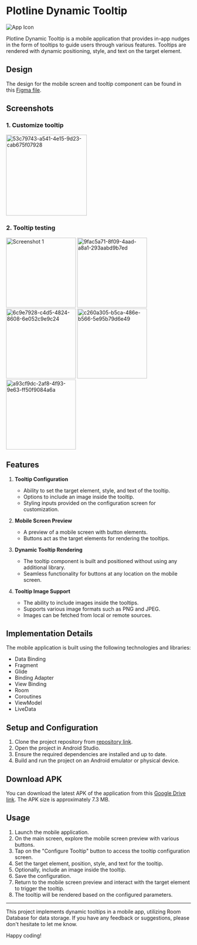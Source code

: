 # Plotline Dynamic Tooltip

![App Icon](https://uploads-ssl.webflow.com/62bc395da3c33ed00dcc1317/6450f144e77b77f1598b596f_Plotline%20logo.svg)

Plotline Dynamic Tooltip is a mobile application that provides in-app nudges in the form of tooltips to guide users through various features. Tooltips are rendered with dynamic positioning, style, and text on the target element.

## Design

The design for the mobile screen and tooltip component can be found in this [Figma file](https://www.figma.com/file/TUzRJKgNhcYiL86rUx0Ojx/Plotline-Mobile-Assignment?type=design&node-id=0-1&t=5POQcvrnxoUHKH8H-0).

## Screenshots
### 1. Customize tooltip
  <img src="https://github.com/Ankit-jailwal/PlotLine-assignment/assets/55527244/53c79743-a541-4e15-9d23-cab675f07928" alt="53c79743-a541-4e15-9d23-cab675f07928" width="220"/>

### 2. Tooltip testing
  <img src="https://github.com/Ankit-jailwal/PlotLine-assignment/assets/55527244/9ad73b4d-c6a1-479b-9616-4030df376e34" alt="Screenshot 1" width="190"/>
  <img src="https://github.com/Ankit-jailwal/PlotLine-assignment/assets/55527244/64ae3d15-a9af-4f1d-809d-71762ac84e87" alt="9fac5a71-8f09-4aad-a8a1-293aabd9b7ed" width="190"/>
  <img src="https://github.com/Ankit-jailwal/PlotLine-assignment/assets/55527244/902e6fa0-3a0e-490a-ab8d-dd042790e0d7" alt="6c9e7928-c4d5-4824-8608-6e052c9e9c24" width="190"/>
  <img src="https://github.com/Ankit-jailwal/PlotLine-assignment/assets/55527244/1320e27f-3367-4eba-9f13-e21fb53f0d7b" alt="c260a305-b5ca-486e-b566-5e95b79d6e49" width="190"/>
  <img src="https://github.com/Ankit-jailwal/PlotLine-assignment/assets/55527244/db287f87-6da7-4857-9d04-1aa990940705" alt="a93cf9dc-2af8-4f93-9e63-ff50f9084a6a" width="190"/>


## Features

1. **Tooltip Configuration**
   - Ability to set the target element, style, and text of the tooltip.
   - Options to include an image inside the tooltip.
   - Styling inputs provided on the configuration screen for customization.

2. **Mobile Screen Preview**
   - A preview of a mobile screen with button elements.
   - Buttons act as the target elements for rendering the tooltips.

3. **Dynamic Tooltip Rendering**
   - The tooltip component is built and positioned without using any additional library.
   - Seamless functionality for buttons at any location on the mobile screen.

4. **Tooltip Image Support**
   - The ability to include images inside the tooltips.
   - Supports various image formats such as PNG and JPEG.
   - Images can be fetched from local or remote sources.

## Implementation Details

The mobile application is built using the following technologies and libraries:

- Data Binding
- Fragment
- Glide
- Binding Adapter
- View Binding
- Room
- Coroutines
- ViewModel
- LiveData

## Setup and Configuration

1. Clone the project repository from [repository link](https://github.com/Ankit-jailwal/PlotLine-assignment).
2. Open the project in Android Studio.
3. Ensure the required dependencies are installed and up to date.
4. Build and run the project on an Android emulator or physical device.

## Download APK

You can download the latest APK of the application from this [Google Drive link](https://drive.google.com/file/d/1nDlAFgowgQ9K_7w7Z6q1Lnuvjm-gCqyv/view?usp=sharing). The APK size is approximately 7.3 MB.

## Usage

1. Launch the mobile application.
2. On the main screen, explore the mobile screen preview with various buttons.
3. Tap on the "Configure Tooltip" button to access the tooltip configuration screen.
4. Set the target element, position, style, and text for the tooltip.
5. Optionally, include an image inside the tooltip.
6. Save the configuration.
7. Return to the mobile screen preview and interact with the target element to trigger the tooltip.
8. The tooltip will be rendered based on the configured parameters.

---

This project implements dynamic tooltips in a mobile app, utilizing Room Database for data storage. If you have any feedback or suggestions, please don't hesitate to let me know.

Happy coding!

[repository-link]: https://github.com/Ankit-jailwal/PlotLine-assignment


